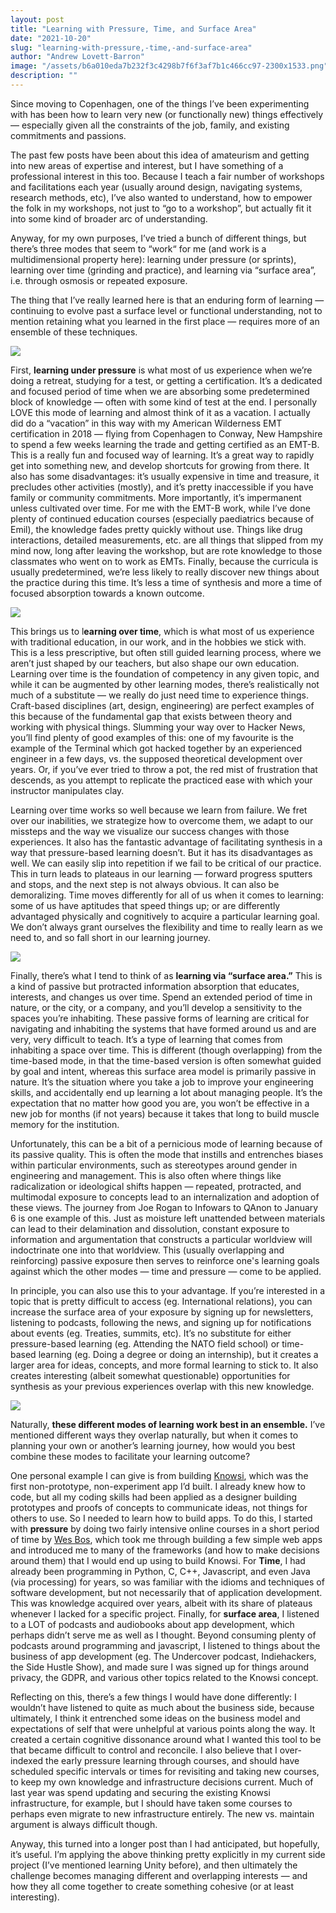 ```yaml
---
layout: post
title: "Learning with Pressure, Time, and Surface Area"
date: "2021-10-20"
slug: "learning-with-pressure,-time,-and-surface-area"
author: "Andrew Lovett-Barron"
image: "/assets/b6a010eda7b232f3c4298b7f6f3af7b1c466cc97-2300x1533.png"
description: ""
---
```


Since moving to Copenhagen, one of the things I’ve been experimenting with has been how to learn very new (or functionally new) things effectively — especially given all the constraints of the job, family, and existing commitments and passions.

The past few posts have been about this idea of amateurism and getting into new areas of expertise and interest, but I have something of a professional interest in this too. Because I teach a fair number of workshops and facilitations each year (usually around design, navigating systems, research methods, etc), I’ve also wanted to understand, how to empower the folk in my workshops, not just to “go to a workshop”, but actually fit it into some kind of broader arc of understanding.

Anyway, for my own purposes, I’ve tried a bunch of different things, but there’s three modes that seem to “work“ for me (and work is a multidimensional property here): learning under pressure (or sprints), learning over time (grinding and practice), and learning via “surface area”, i.e. through osmosis or repeated exposure.

The thing that I’ve really learned here is that an enduring form of learning — continuing to evolve past a surface level or functional understanding, not to mention retaining what you learned in the first place — requires more of an ensemble of these techniques.

![](/assets/3748399ba5635611bebd0b2acbb90d1e67fa0c68-690x491.png)

First, **learning under pressure** is what most of us experience when we’re doing a retreat, studying for a test, or getting a certification. It’s a dedicated and focused period of time when we are absorbing some predetermined block of knowledge — often with some kind of test at the end. I personally LOVE this mode of learning and almost think of it as a vacation. I actually did do a “vacation” in this way with my American Wilderness EMT certification in 2018 — flying from Copenhagen to Conway, New Hampshire to spend a few weeks learning the trade and getting certified as an EMT-B. This is a really fun and focused way of learning. It’s a great way to rapidly get into something new, and develop shortcuts for growing from there. It also has some disadvantages: it’s usually expensive in time and treasure, it precludes other activities (mostly), and it’s pretty inaccessible if you have family or community commitments. More importantly, it’s impermanent unless cultivated over time. For me with the EMT-B work, while I’ve done plenty of continued education courses (especially paediatrics because of Emil), the knowledge fades pretty quickly without use. Things like drug interactions, detailed measurements, etc. are all things that slipped from my mind now, long after leaving the workshop, but are rote knowledge to those classmates who went on to work as EMTs. Finally, because the curricula is usually predetermined, we’re less likely to really discover new things about the practice during this time. It’s less a time of synthesis and more a time of focused absorption towards a known outcome.

![](/assets/f5e2a62305c194f2727c8482fa32a73cd693d747-750x500.png)

This brings us to l**earning over time**, which is what most of us experience with traditional education, in our work, and in the hobbies we stick with. This is a less prescriptive, but often still guided learning process, where we aren’t just shaped by our teachers, but also shape our own education. Learning over time is the foundation of competency in any given topic, and while it can be augmented by other learning modes, there’s realistically not much of a substitute — we really do just need time to experience things. Craft-based disciplines (art, design, engineering) are perfect examples of this because of the fundamental gap that exists between theory and working with physical things. Slumming your way over to Hacker News, you’ll find plenty of good examples of this: one of my favourite is the example of the Terminal which got hacked together by an experienced engineer in a few days, vs. the supposed theoretical development over years. Or, if you’ve ever tried to throw a pot, the red mist of frustration that descends, as you attempt to replicate the practiced ease with which your instructor manipulates clay.

Learning over time works so well because we learn from failure. We fret over our inabilities, we strategize how to overcome them, we adapt to our missteps and the way we visualize our success changes with those experiences. It also has the fantastic advantage of facilitating synthesis in a way that pressure-based learning doesn’t. But it has its disadvantages as well. We can easily slip into repetition if we fail to be critical of our practice. This in turn leads to plateaus in our learning — forward progress sputters and stops, and the next step is not always obvious. It can also be demoralizing. Time moves differently for all of us when it comes to learning: some of us have aptitudes that speed things up; or are differently advantaged physically and cognitively to acquire a particular learning goal. We don’t always grant ourselves the flexibility and time to really learn as we need to, and so fall short in our learning journey.

![](/assets/f1c9a1a1fbb663a24bea49b4591ddccda3ecaddb-3000x1688.png)

Finally, there’s what I tend to think of as **learning via “surface area.”** This is a kind of passive but protracted information absorption that educates, interests, and changes us over time. Spend an extended period of time in nature, or the city, or a company, and you’ll develop a sensitivity to the spaces you’re inhabiting. These passive forms of learning are critical for navigating and inhabiting the systems that have formed around us and are very, very difficult to teach. It’s a type of learning that comes from inhabiting a space over time. This is different (though overlapping) from the time-based mode, in that the time-based version is often somewhat guided by goal and intent, whereas this surface area model is primarily passive in nature. It’s the situation where you take a job to improve your engineering skills, and accidentally end up learning a lot about managing people. It’s the expectation that no matter how good you are, you won’t be effective in a new job for months (if not years) because it takes that long to build muscle memory for the institution.

Unfortunately, this can be a bit of a pernicious mode of learning because of its passive quality. This is often the mode that instills and entrenches biases within particular environments, such as stereotypes around gender in engineering and management. This is also often where things like radicalization or ideological shifts happen — repeated, protracted, and multimodal exposure to concepts lead to an internalization and adoption of these views. The journey from Joe Rogan to Infowars to QAnon to January 6 is one example of this. Just as moisture left unattended between materials can lead to their delamination and dissolution, constant exposure to information and argumentation that constructs a particular worldview will indoctrinate one into that worldview. This (usually overlapping and reinforcing) passive exposure then serves to reinforce one's learning goals against which the other modes — time and pressure — come to be applied.

In principle, you can also use this to your advantage. If you’re interested in a topic that is pretty difficult to access (eg. International relations), you can increase the surface area of your exposure by signing up for newsletters, listening to podcasts, following the news, and signing up for notifications about events (eg. Treaties, summits, etc). It’s no substitute for either pressure-based learning (eg. Attending the NATO field school) or time-based learning (eg. Doing a degree or doing an internship), but it creates a larger area for ideas, concepts, and more formal learning to stick to. It also creates interesting (albeit somewhat questionable) opportunities for synthesis as your previous experiences overlap with this new knowledge.

![](/assets/0ea32cd30b43938845c107d0db8e9eac29120b72-768x512.png)

Naturally, **these different modes of learning work best in an ensemble.** I’ve mentioned different ways they overlap naturally, but when it comes to planning your own or another’s learning journey, how would you best combine these modes to facilitate your learning outcome?

One personal example I can give is from building [Knowsi](https://knowsi.com), which was the first non-prototype, non-experiment app I’d built. I already knew how to code, but all my coding skills had been applied as a designer building prototypes and proofs of concepts to communicate ideas, not things for others to use. So I needed to learn how to build apps. To do this, I started with **pressure** by doing two fairly intensive online courses in a short period of time by [Wes Bos](https://wesbos.com), which took me through building a few simple web apps and introduced me to many of the frameworks (and how to make decisions around them) that I would end up using to build Knowsi. For **Time**, I had already been programming in Python, C, C++, Javascript, and even Java (via processing) for years, so was familiar with the idioms and techniques of software development, but not necessarily that of application development. This was knowledge acquired over years, albeit with its share of plateaus whenever I lacked for a specific project. Finally, for **surface area**, I listened to a LOT of podcasts and audiobooks about app development, which perhaps didn’t serve me as well as I thought. Beyond consuming plenty of podcasts around programming and javascript, I listened to things about the business of app development (eg. The Undercover podcast, Indiehackers, the Side Hustle Show), and made sure I was signed up for things around privacy, the GDPR, and various other topics related to the Knowsi concept.

Reflecting on this, there’s a few things I would have done differently: I wouldn’t have listened to quite as much about the business side, because ultimately, I think it entrenched some ideas on the business model and expectations of self that were unhelpful at various points along the way. It created a certain cognitive dissonance around what I wanted this tool to be that became difficult to control and reconcile. I also believe that I over-indexed the early pressure learning through courses, and should have scheduled specific intervals or times for revisiting and taking new courses, to keep my own knowledge and infrastructure decisions current. Much of last year was spend updating and securing the existing Knowsi infrastructure, for example, but I should have taken some courses to perhaps even migrate to new infrastructure entirely. The new vs. maintain argument is always difficult though.

Anyway, this turned into a longer post than I had anticipated, but hopefully, it’s useful. I’m applying the above thinking pretty explicitly in my current side project (I’ve mentioned learning Unity before), and then ultimately the challenge becomes managing different and overlapping interests — and how they all come together to create something cohesive (or at least interesting).
